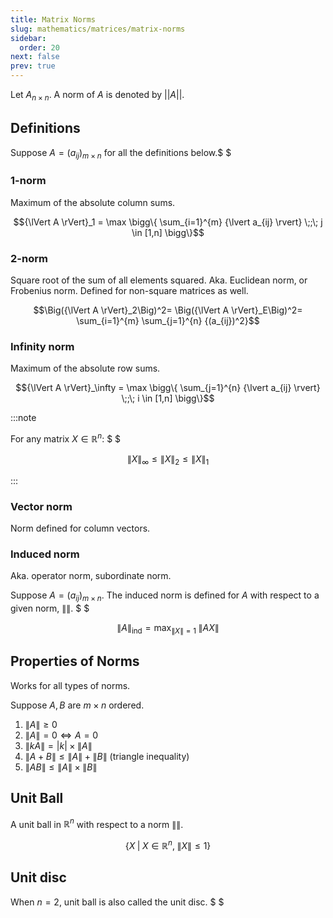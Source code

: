 ```yaml
---
title: Matrix Norms
slug: mathematics/matrices/matrix-norms
sidebar:
  order: 20
next: false
prev: true
---
```


Let $A_{n\times n}$. A norm of $A$ is denoted by $||A||$.

## Definitions

Suppose $A=(a_{ij})_{m\times n}$ for all the definitions below.$ $

### 1-norm

Maximum of the absolute column sums.

```math
{\lVert A \rVert}_1 =
\max
\bigg\{
    \sum_{i=1}^{m}
    {\lvert a_{ij} \rvert}
    \;;\;
    j \in [1,n]
\bigg\}
```

### 2-norm

Square root of the sum of all elements squared. Aka. Euclidean norm, or
Frobenius norm. Defined for non-square matrices as well.

```math
\Big({\lVert A \rVert}_2\Big)^2=
\Big({\lVert A \rVert}_E\Big)^2=
    \sum_{i=1}^{m}
    \sum_{j=1}^{n}
    {(a_{ij})^2}
```

### Infinity norm

Maximum of the absolute row sums.

```math
{\lVert A \rVert}_\infty =
\max
\bigg\{
    \sum_{j=1}^{n}
    {\lvert a_{ij} \rvert}
    \;;\;
    i \in [1,n]
\bigg\}
```

:::note

For any matrix $X \in \mathbb{R} ^n$: $ $

```math
{\lVert X \rVert}_\infty
\le
{\lVert X \rVert}_2
\le
{\lVert X \rVert}_1
```

:::

### Vector norm

Norm defined for column vectors.

### Induced norm

Aka. operator norm, subordinate norm.

Suppose $A=(a_{ij})_{m\times n}$. The induced norm is defined for $A$ with
respect to a given norm, $\lVert \rVert$. $ $

```math
{\lVert A \rVert}_\text{ind} = \max_{\lVert X \rVert = 1}\; \lVert AX \rVert

```

## Properties of Norms

Works for all types of norms.

Suppose $A,B$ are $m\times n$ ordered.

1. $\lVert A \rVert \ge 0$
2. $\lVert A \rVert = 0 \iff A=0$
3. $\lVert kA \rVert=\lvert k\rvert\times \lVert A \rVert$
4. $\lVert A + B\rVert \le \lVert A \rVert + \lVert B \rVert$ (triangle
   inequality)
5. $\lVert AB \rVert \le \lVert A\rVert\times \lVert B\rVert$

## Unit Ball

A unit ball in $\mathbb{R}^n$ with respect to a norm $\lVert \rVert$.

```math
\big\{
X
\;
|
\;
X \in \mathbb{R}^n
,
\;
\lVert X \rVert \le 1
\big\}
```

## Unit disc

When $n=2$, unit ball is also called the unit disc. $ $
